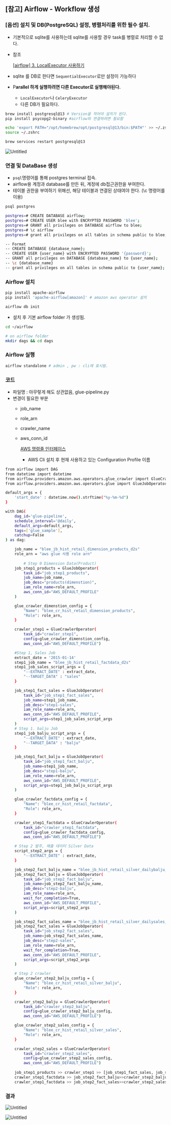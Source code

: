 
## [참고] Airflow - Workflow 생성

### [옵션] 설치 및 DB(PostgreSQL) 설정, 병렬처리를 위한 필수 설치.

- 기본적으로 sqlite를 사용하는데 sqlite를 사용할 경우 task를 병렬로 처리할 수 없다.
- 참조
    
    [[airflow] 3. LocalExecutor 사용하기](http://sanghun.xyz/2017/12/airflow-3.-localexecutor-%EC%82%AC%EC%9A%A9%ED%95%98%EA%B8%B0/)
    
- sqlite 를 DB로 한다면 `SequentialExecutor`로만 설정이 가능하다
- P**arallel 하게 실행하려면 다른 Executor로 실행해야된다.**
    - `LocalExecutor`나 `CeleryExecutor`
    - 다른 DB가 필요하다.

```bash
brew install postgresql@13 # Version을 적어야 설치가 된다.
pip install psycopg2-binary #airflow와 연결하려면 필요함

echo 'export PATH="/opt/homebrew/opt/postgresql@13/bin:$PATH"' >> ~/.zshrc
source ~/.zshrc

brew services restart postgresql@13
```

![Untitled](../img/Untitled%2083.png)

### 연결 및 DataBase 생성

- `psql`명령어를 통해 postgres terminal 접속.
- airflow용 계정과 database를 만든 뒤, 계정에 db접근권한을 부여한다.
- 테이블 권한을 부여하기 위해선, 해당 테이블과 연결된 상태여야 한다. (\c 명령어를 이용)

```bash
psql postgres

postgres=# CREATE DATABASE airflow;
postgres=# CREATE USER blee with ENCRYPTED PASSWORD 'blee';
postgres=# GRANT all privileges on DATABASE airflow to blee;
postgres=# \c airflow
postgres=# grant all privileges on all tables in schema public to blee;

-- Format
-- CREATE DATABASE {database_name};
-- CREATE USER {user_name} with ENCRYPTED PASSWORD '{password}';
-- GRANT all privileges on DATABASE {database_name} to {user_name};
-- \c {database_name}
-- grant all privileges on all tables in schema public to {user_name};
```

### Airflow 설치

```bash
pip install apache-airflow 
pip install 'apache-airflow[amazon]' # amazon aws operator 설치

airflow db init
```

- 설치 후 기본 airflow folder 가 생성됨.

```bash
cd ~/airflow

# on airflow folder
mkdir dags && cd dags
```

### Airflow 실행

```bash
airflow standalone # admin , pw : cli에 표시됨.
```

### 코드

- 파일명 : 아무렇게 해도 상관없음, glue-pipeline.py
- 변경이 필요한 부분
    - job_name
    - role_arn
    - crawler_name
    - aws_conn_id
        
        [AWS 명령줄 인터페이스](https://aws.amazon.com/ko/cli/)
        
        - AWS Cli 설치 후 현재 사용하고 있는 Configuration Profile 이름

```bash
from airflow import DAG
from datetime import datetime
from airflow.providers.amazon.aws.operators.glue_crawler import GlueCrawlerOperator
from airflow.providers.amazon.aws.operators.glue import GlueJobOperator

default_args = {
    'start_date' : datetime.now().strftime("%y-%m-%d")
}

with DAG(
    dag_id='glue-pipeline',
    schedule_interval='@daily',
    default_args=default_args,
    tags=['glue_sample'],
    catchup=False
) as dag:

    job_name = "blee_jb_hist_retail_dimension_products_d2s"
    role_arn = "aws glue 사용 role arn"
	
		# Step 0 Dimension Data(Product) 
    job_step1_products = GlueJobOperator(
        task_id="job_step1_products",
        job_name=job_name,
        job_desc="products(dimenstion)",
        iam_role_name=role_arn,
        aws_conn_id="AWS_DEFAULT_PROFILE"
    )

    glue_crawler_dimenstion_config = {
        "Name": "blee_cr_hist_retail_dimension_products",
        "Role": role_arn,
    }

    crawler_step1 = GlueCrawlerOperator(
        task_id="crawler_step1",
        config=glue_crawler_dimenstion_config,
        aws_conn_id="AWS_DEFAULT_PROFILE")

    #Step 1, Sales Job
    extract_date = '2015-01-14'
    step1_job_name = "blee_jb_hist_retail_factdata_d2s"
    step1_job_sales_script_args = {
        "--EXTRACT_DATE" : extract_date,
        "--TARGET_DATA" : "sales"
    }

    job_step1_fact_sales = GlueJobOperator(
        task_id="job_step1_fact_sales",
        job_name=step1_job_name,
        job_desc="step1-sales",
        iam_role_name=role_arn,
        aws_conn_id="AWS_DEFAULT_PROFILE",
        script_args=step1_job_sales_script_args
    )
    # Step 1. balju Job
    step1_job_balju_script_args = {
        "--EXTRACT_DATE" : extract_date,
        "--TARGET_DATA" : "balju"
    }

    job_step1_fact_balju = GlueJobOperator(
        task_id="job_step1_fact_balju",
        job_name=step1_job_name,
        job_desc="step1-balju",
        iam_role_name=role_arn,
        aws_conn_id="AWS_DEFAULT_PROFILE",
        script_args=step1_job_balju_script_args
    )

    glue_crawler_factdata_config = {
        "Name": "blee_cr_hist_retail_factdata",
        "Role": role_arn,
    }

    crawler_step1_factdata = GlueCrawlerOperator(
        task_id="crawler_step1_factdata",
        config=glue_crawler_factdata_config,
        aws_conn_id="AWS_DEFAULT_PROFILE")

    # Step 2 발주, 매출 데이터 Silver Data 
    script_step2_args = {
        "--EXTRACT_DATE" : extract_date,
    }

    job_step2_fact_balju_name = "blee_jb_hist_retail_silver_dailybalju_s2s"
    job_step2_fact_balju = GlueJobOperator(
        task_id="job_step2_fact_balju",
        job_name=job_step2_fact_balju_name,
        job_desc="step2-balju",
        iam_role_name=role_arn,
        wait_for_completion=True,
        aws_conn_id="AWS_DEFAULT_PROFILE",
        script_args=script_step2_args
    )

    job_step2_fact_sales_name = "blee_jb_hist_retail_silver_dailysales_s2s"
    job_step2_fact_sales = GlueJobOperator(
        task_id="job_step2_fact_sales",
        job_name=job_step2_fact_sales_name,
        job_desc="step2-sales",
        iam_role_name=role_arn,
        wait_for_completion=True,
        aws_conn_id="AWS_DEFAULT_PROFILE",
        script_args=script_step2_args
    )

    # Step 2 crawler
    glue_crawler_step2_balju_config = {
        "Name": "blee_cr_hist_retail_silver_balju",
        "Role": role_arn,
    }

    crawler_step2_balju = GlueCrawlerOperator(
        task_id="crawler_step2_balju",
        config=glue_crawler_step2_balju_config,
        aws_conn_id="AWS_DEFAULT_PROFILE")

    glue_crawler_step2_sales_config = {
        "Name": "blee_cr_hist_retail_silver_sales",
        "Role": role_arn,
    }

    crawler_step2_sales = GlueCrawlerOperator(
        task_id="crawler_step2_sales",
        config=glue_crawler_step2_sales_config,
        aws_conn_id="AWS_DEFAULT_PROFILE")
        
    job_step1_products >> crawler_step1 >> [job_step1_fact_sales, job_step1_fact_balju] >> crawler_step1_factdata
    crawler_step1_factdata >> job_step2_fact_balju>>crawler_step2_balju
    crawler_step1_factdata >> job_step2_fact_sales>>crawler_step2_sales
```

### 결과

![Untitled](../img/Untitled%2084.png)

![Untitled](../img/Untitled%2085.png)